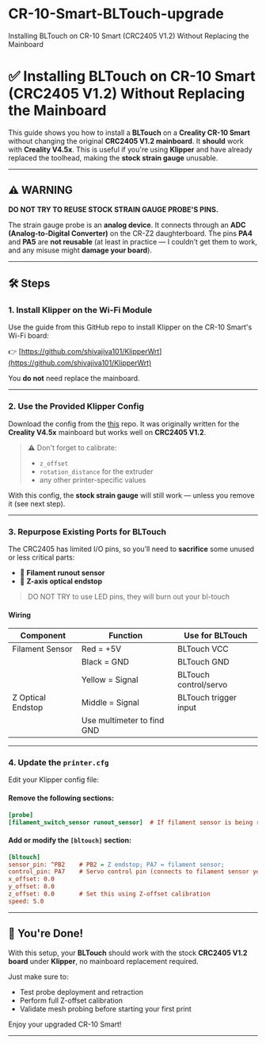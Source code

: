 # CR-10-Smart-BLTouch-upgrade
Installing BLTouch on CR-10 Smart (CRC2405 V1.2) Without Replacing the Mainboard

# ✅ Installing BLTouch on CR-10 Smart (CRC2405 V1.2) Without Replacing the Mainboard

This guide shows you how to install a **BLTouch** on a **Creality CR-10 Smart** without changing the original **CRC2405 V1.2 mainboard**. It **should** work with **Creality V4.5x**. This is useful if you're using **Klipper** and have already replaced the toolhead, making the **stock strain gauge** unusable.

---

## ⚠️ WARNING

**DO NOT TRY TO REUSE STOCK STRAIN GAUGE PROBE'S PINS.**

The strain gauge probe is an **analog device**. It connects through an **ADC (Analog-to-Digital Converter)** on the CR-Z2 daughterboard. The pins **PA4** and **PA5** are **not reusable** (at least in practice — I couldn’t get them to work, and any misuse might **damage your board**).

---

## 🛠️ Steps

### 1. Install Klipper on the Wi-Fi Module

Use the guide from this GitHub repo to install Klipper on the CR-10 Smart's Wi-Fi board:

👉 [https://github.com/shivajiva101/KlipperWrt](https://github.com/shivajiva101/KlipperWrt)

You **do not** need replace the mainboard.

---

### 2. Use the Provided Klipper Config

Download the config from the [this](https://github.com/slavaz/klipper-cr10Smart) repo. It was originally written for the **Creality V4.5x** mainboard but works well on **CRC2405 V1.2**.

> ⚠️ Don't forget to calibrate:
> - `z_offset`
> - `rotation_distance` for the extruder
> - any other printer-specific values

With this config, the **stock strain gauge** will still work — unless you remove it (see next step).

---

### 3. Repurpose Existing Ports for BLTouch

The CRC2405 has limited I/O pins, so you’ll need to **sacrifice** some unused or less critical parts:

- 🔌 **Filament runout sensor**
- 🔌 **Z-axis optical endstop**

> DO NOT TRY to use LED pins, they will burn out your bl-touch

#### Wiring

| Component             | Function                  | Use for BLTouch          |
|----------------------|---------------------------|--------------------------|
| Filament Sensor       | Red = +5V                 | BLTouch VCC              |
|                      | Black = GND               | BLTouch GND              |
|                      | Yellow = Signal           | BLTouch control/servo    |
| Z Optical Endstop    | Middle = Signal           | BLTouch trigger input    |
|                      | Use multimeter to find GND|                          |

---

### 4. Update the `printer.cfg`

Edit your Klipper config file:

#### Remove the following sections:
```ini
[probe]
[filament_switch_sensor runout_sensor]  # If filament sensor is being reused
````

#### Add or modify the `[bltouch]` section:

```ini
[bltouch]
sensor_pin: ^PB2    # PB2 = Z endstop; PA7 = filament sensor;
control_pin: PA7    # Servo control pin (connects to filament sensor yellow wire)
x_offset: 0.0
y_offset: 0.0
z_offset: 0.0       # Set this using Z-offset calibration
speed: 5.0
```

---

## 🎉 You're Done!

With this setup, your **BLTouch** should work with the stock **CRC2405 V1.2 board** under **Klipper**, no mainboard replacement required.

Just make sure to:

* Test probe deployment and retraction
* Perform full Z-offset calibration
* Validate mesh probing before starting your first print

Enjoy your upgraded CR-10 Smart!

---

